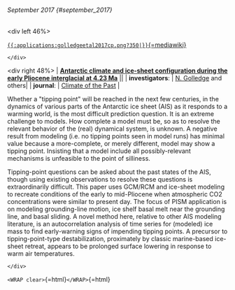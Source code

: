 ###### September 2017 {#september_2017}

\<div left 46%\>

[`{{:applications:golledgeetal2017cp.png?350|}}`{=mediawiki}](https://doi.org/10.5194/cp-13-959-2017)

```{=html}
</div>
```
\<div right 48%\> \| **[Antarctic climate and ice-sheet configuration
during the early Pliocene interglacial at 4.23
Ma](https://doi.org/10.5194/cp-13-959-2017)** \|\| \|
**investigators**: \| [N.
Golledge](http://www.victoria.ac.nz/antarctic/about/staff/nick-golledge)
and others\| \| **journal**: \| [Climate of the
Past](https://www.climate-of-the-past.net/index.html) \|

Whether a \"tipping point\" will be reached in the next few centuries,
in the dynamics of various parts of the Antarctic ice sheet (AIS) as it
responds to a warming world, is the most difficult prediction question.
It is an extreme challenge to models. How complete a model must be, so
as to resolve the relevant behavior of the (real) dynamical system, is
unknown. A negative result from modeling (i.e. no tipping points seen in
model runs) has minimal value because a more-complete, or merely
different, model may show a tipping point. Insisting that a model
include all possibly-relevant mechanisms is unfeasible to the point of
silliness.

Tipping-point questions can be asked about the past states of the AIS,
though using existing observations to resolve these questions is
extraordinarily difficult. This paper uses GCM/RCM and ice-sheet
modeling to recreate conditions of the early to mid-Pliocene when
atmospheric CO2 concentrations were similar to present day. The focus of
PISM application is on modeling grounding-line motion, ice shelf basal
melt near the grounding line, and basal sliding. A novel method here,
relative to other AIS modeling literature, is an autocorrelation
analysis of time series for (modeled) ice mass to find early-warning
signs of impending tipping points. A precursor to tipping-point-type
destabilization, proximately by classic marine-based ice-sheet retreat,
appears to be prolonged surface lowering in response to warm air
temperatures.

```{=html}
</div>
```
`<WRAP clear>`{=html}`</WRAP>`{=html}

